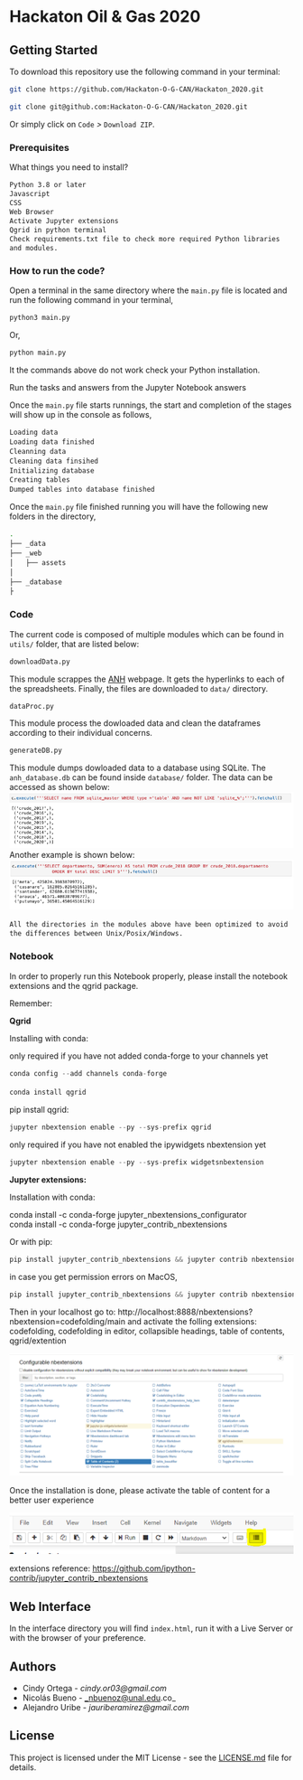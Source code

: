 # Hackaton Oil & Gas 2020

## Getting Started

To download this repository use the following command in your terminal:
```bash
git clone https://github.com/Hackaton-O-G-CAN/Hackaton_2020.git
```
```bash
git clone git@github.com:Hackaton-O-G-CAN/Hackaton_2020.git
```
Or simply click on `Code` _>_ `Download ZIP`.

### Prerequisites

What things you need to install?

```
Python 3.8 or later
Javascript
CSS
Web Browser
Activate Jupyter extensions
Qgrid in python terminal 
Check requirements.txt file to check more required Python libraries and modules.
```
### How to run the code?

Open a terminal in the same directory where the `main.py` file is located and run the following command in your terminal,
```bash
python3 main.py
```
Or,
```bash
python main.py
```
It the commands above do not work check your Python installation.

Run the tasks and answers from the Jupyter Notebook answers


Once the `main.py` file starts runnings, the start and completion of the stages will show up in the console as follows,
```bash
Loading data
Loading data finished
Cleanning data
Cleaning data finsihed
Initializing database
Creating tables
Dumped tables into database finished
```
Once the `main.py` file finished running you will have the following new folders in the directory,
```bash
.
├── _data
├── _web
│   ├── assets
│
├── _database
├
```

### Code

The current code is composed of multiple modules which can be found in `utils/` folder, that are listed below:

```Python
downloadData.py
```
This module scrappes the [ANH](http://www.anh.gov.co/estadisticas-del-sector/sistemas-integrados-operaciones/estad%C3%ADsticas-producci%C3%B3n) webpage. It gets the hyperlinks to each of the spreadsheets. Finally, the files are downloaded to `data/` directory.

```Python
dataProc.py
```
This module process the dowloaded data and clean the dataframes according to their individual concerns.

```Python
generateDB.py
```
This module dumps dowloaded data to a database using SQLite. The `anh_database.db` can be found inside `database/` folder. The data can be accessed as shown below:
![query](./figs/query.png)
Another example is shown below:
![query1](./figs/query1.png)

````
All the directories in the modules above have been optimized to avoid the differences between Unix/Posix/Windows.
````
### Notebook

In order to properly run this Notebook properly, please install the notebook extensions and the qgrid package.

Remember: 

<b> Qgrid </b> 

Installing with conda:

only required if you have not added conda-forge to your channels yet
```Python
conda config --add channels conda-forge

conda install qgrid
```

pip install qgrid:

```Python
jupyter nbextension enable --py --sys-prefix qgrid
```
only required if you have not enabled the ipywidgets nbextension yet

```Python
jupyter nbextension enable --py --sys-prefix widgetsnbextension
```
<b> Jupyter extensions: </b> 

Installation with conda:

conda install -c conda-forge jupyter_nbextensions_configurator
<br>
conda install -c conda-forge jupyter_contrib_nbextensions

Or with pip:

```Python
pip install jupyter_contrib_nbextensions && jupyter contrib nbextension install
```
in case you get permission errors on MacOS,

```Python
pip install jupyter_contrib_nbextensions && jupyter contrib nbextension install --user
```

Then in your localhost go to: http://localhost:8888/nbextensions?nbextension=codefolding/main and activate the folling extensions: codefolding, codefolding in editor, collapsible headings, table of contents, qgrid/extention

<img src="./figs/extensions.PNG">

Once the installation is done, please activate the table of content for a better user experience

![toc](./figs/toc.PNG)

extensions reference: https://github.com/ipython-contrib/jupyter_contrib_nbextensions

## Web Interface

In the interface directory you will find `index.html`, run it with a Live Server or with the browser of your preference.

## Authors

- Cindy Ortega - _cindy.or03@gmail.com_
- Nicolás Bueno - _nbuenoz@unal.edu.co_
- Alejandro Uribe - _jauriberamirez@gmail.com_

## License

This project is licensed under the MIT License - see the [LICENSE.md](LICENSE.md) file for details.